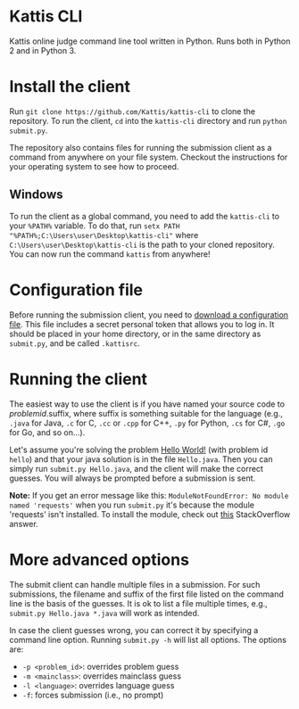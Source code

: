 # Kattis CLI
Kattis online judge command line tool written in Python.  Runs both in Python 2 and in Python 3.

# Install the client

Run `git clone https://github.com/Kattis/kattis-cli` to clone the repository.
To run the client, `cd` into the `kattis-cli` directory and run `python submit.py`.

The repository also contains files for running the submission client as a command from anywhere on your file system. Checkout the instructions for your operating system to see how to proceed.

## Windows
To run the client as a global command, you need to add the `kattis-cli` to your `%PATH%` variable.
To do that, run `setx PATH "%PATH%;C:\Users\user\Desktop\kattis-cli"` where `C:\Users\user\Desktop\kattis-cli` is the path to your cloned repository.
You can now run the command `kattis` from anywhere!

# Configuration file

Before running the submission client, you need to [download a configuration file](https://open.kattis.com/download/kattisrc). This file includes a secret personal token that allows you to log in. It should be placed in your home directory, or in the same directory as `submit.py`, and be called `.kattisrc`.

# Running the client

The easiest way to use the client is if you have named your source code to *problemid*.suffix, where suffix is something suitable for the language (e.g., `.java` for Java, `.c` for C, `.cc` or `.cpp` for C++, `.py` for Python, `.cs` for C#, `.go` for Go, and so on...).

Let's assume you're solving the problem [Hello World!](https://open.kattis.com/problems/hello) (with problem id `hello`) and that your java solution is in the file `Hello.java`. Then you can simply run `submit.py Hello.java`, and the client will make the correct guesses. You will always be prompted before a submission is sent.

**Note:** If you get an error message like this: `ModuleNotFoundError: No module named 'requests'` when you run `submit.py` it's because the module 'requests' isn't installed. To install the module, check out [this](https://stackoverflow.com/a/17309309/4132739) StackOverflow answer.

# More advanced options

The submit client can handle multiple files in a submission. For such submissions, the filename and suffix of the first file listed on the command line is the basis of the guesses. It is ok to list a file multiple times, e.g., `submit.py Hello.java *.java` will work as intended.

In case the client guesses wrong, you can correct it by specifying a command line option. Running `submit.py -h` will list all options. The options are:

* `-p <problem_id>`: overrides problem guess
* `-m <mainclass>`: overrides mainclass guess
* `-l <language>`: overrides language guess
* `-f`: forces submission (i.e., no prompt)
